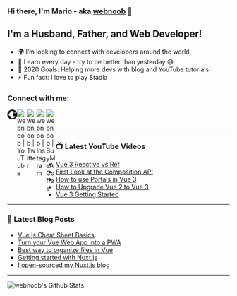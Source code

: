 ### Hi there, I'm Mario - aka [webnoob][website] 👋

## I'm a Husband, Father, and Web Developer!
- 🌍 I’m looking to connect with developers around the world
- 🌱 Learn every day - try to be better than yesterday 😅
- 🥅 2020 Goals: Helping more devs with blog and YouTube tutorials
- ⚡ Fun fact: I love to play Stadia

### Connect with me:

[<img align="left" alt="weboob.dev" width="22px" src="https://raw.githubusercontent.com/iconic/open-iconic/master/svg/globe.svg" />][website]
[<img align="left" alt="webnoob | YouTube" width="22px" src="https://cdn.jsdelivr.net/npm/simple-icons@v3/icons/youtube.svg" />][youtube]
[<img align="left" alt="webnoob | Twitter" width="22px" src="https://cdn.jsdelivr.net/npm/simple-icons@v3/icons/twitter.svg" />][twitter]
[<img align="left" alt="webnoob | Instagram" width="22px" src="https://cdn.jsdelivr.net/npm/simple-icons@v3/icons/instagram.svg" />][instagram]
[<img align="left" alt="webnoob | BuyMeACoffee" width="22px" src="https://cdn.jsdelivr.net/npm/simple-icons@3.3.0/icons/buymeacoffee.svg" />][buymeacoffee]

<br />
<br />

---

### 📺 Latest YouTube Videos
<!-- YOUTUBE:START -->
- [Vue 3 Reactive vs Ref](https://www.youtube.com/watch?v=irpy9PX3jkU)
- [First Look at the Composition API](https://www.youtube.com/watch?v=6Uu-wQNZwXA)
- [How to use Portals in Vue 3](https://www.youtube.com/watch?v=rKgW0OiyLBs)
- [How to Upgrade Vue 2 to Vue 3](https://www.youtube.com/watch?v=yO3XPzqklvE)
- [Vue 3 Getting Started](https://www.youtube.com/watch?v=fZStE3DpFes)
<!-- YOUTUBE:END -->

---

### 📕 Latest Blog Posts
<!-- BLOG-POST-LIST:START -->
- [Vue.js Cheat Sheet Basics](https://webnoob.dev/articles/vuejs-cheat-sheet-basics)
- [Turn your Vue Web App into a PWA](https://webnoob.dev/articles/turn-your-vue-web-app-into-a-pwa)
- [Best way to organize files in Vue](https://webnoob.dev/articles/best-way-to-organize-files-in-vue)
- [Getting started with Nuxt.js](https://webnoob.dev/articles/getting-started-with-nuxt)
- [I open-sourced my Nuxt.js blog](https://webnoob.dev/articles/open-sourcing-nuxt-blog)
<!-- BLOG-POST-LIST:END -->

---

<img align="left" alt="webnoob's Github Stats" src="https://github-readme-stats.vercel.app/api?username=webnoobcodes&show_icons=true&hide_border=true" />

[website]: https://webnoob.dev
[twitter]: https://twitter.com/webnoobcodes
[youtube]: https://youtube.com/webnoob
[instagram]: https://instagram.com/webnoobcodes
[buymeacoffee]: https://www.buymeacoffee.com/webnoob
